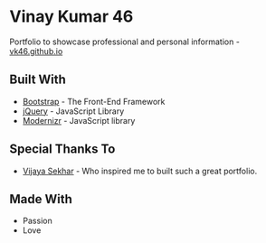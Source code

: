 # Vinay Kumar 46
Portfolio to showcase professional and personal information - [vk46.github.io](https://vk46.github.io/)

## Built With

* [Bootstrap](https://getbootstrap.com/) - The Front-End Framework
* [jQuery](https://jquery.com/) - JavaScript Library
* [Modernizr](https://modernizr.com/) - JavaScript library

## Special Thanks To

* [Vijaya Sekhar](https://www.mvijayasekhar.me/) - Who inspired me to built such a great portfolio.

## Made With

* Passion
* Love
